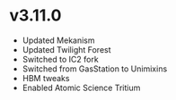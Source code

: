# v3.11.0
- Updated Mekanism
- Updated Twilight Forest
- Switched to IC2 fork
- Switched from GasStation to Unimixins
- HBM tweaks
- Enabled Atomic Science Tritium